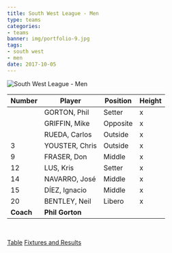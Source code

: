 ```yaml
---
title: South West League - Men
type: teams
categories:
- teams
banner: img/portfolio-9.jpg
tags:
- south west
- men
date: 2017-10-05
---
```


![South West League - Men](../../img/portfolio-9.jpg)

Number 	  | Player 			 | Position | Height
------ 	  | ------ 			 | -------- | -------
          | GORTON, Phil     | Setter   | x
          | GRIFFIN, Mike    | Opposite | x
          | RUEDA, Carlos    | Outside  | x
3         | YOUSTER, Chris   | Outside  | x
9         | FRASER, Don      | Middle   | x
12        | LUS, Kris        | Setter   | x
14        | NAVARRO, José    | Middle   | x
15        | DÍEZ, Ignacio    | Middle   | x
20        | BENTLEY, Neil    | Libero   | x
**Coach** | **Phil Gorton**

<br/>

<a href="http://swva.volleyballmatches.co.uk/showtables.asp?dbtdivision=2" class="results" target="_blank">Table</a>
<a href="http://swva.volleyballmatches.co.uk/showfixtures.asp?division=2" class="results" target="_blank">Fixtures and Results</a>
